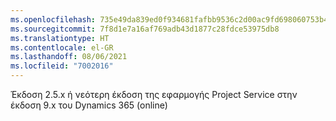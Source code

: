 ```yaml
---
ms.openlocfilehash: 735e49da839ed0f934681fafbb9536c2d00ac9fd698060753b433c47834276f3
ms.sourcegitcommit: 7f8d1e7a16af769adb43d1877c28fdce53975db8
ms.translationtype: HT
ms.contentlocale: el-GR
ms.lasthandoff: 08/06/2021
ms.locfileid: "7002016"
---
```

Έκδοση 2.5.x ή νεότερη έκδοση της εφαρμογής Project Service στην έκδοση 9.x του Dynamics 365 (online)
